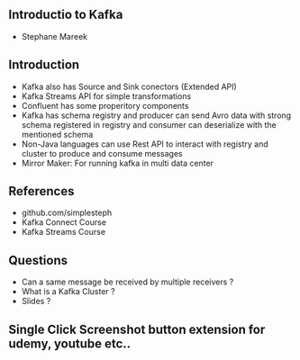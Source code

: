 Introductio to Kafka
--------------------

- Stephane Mareek

## Introduction
- Kafka also has Source and Sink conectors (Extended API)
- Kafka Streams API for simple transformations
- Confluent has some properitory components 
- Kafka has schema registry and producer can send Avro data with strong schema registered in registry and consumer can deserialize with the mentioned schema
- Non-Java languages can use Rest API to interact with registry and cluster to produce and consume messages
- Mirror Maker: For running kafka in multi data center

## References
- github.com/simplesteph
- Kafka Connect Course
- Kafka Streams Course

## Questions
- Can a same message be received by multiple receivers ?
- What is a Kafka Cluster ?
- Slides ?

## Single Click Screenshot button extension for udemy, youtube etc..

